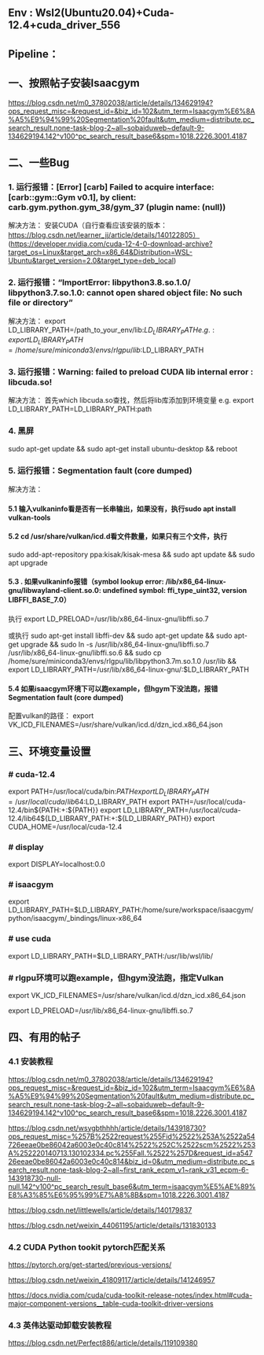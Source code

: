 ## Env : Wsl2(Ubuntu20.04)+Cuda-12.4+cuda_driver_556

## Pipeline：

## 一、按照帖子安装Isaacgym

https://blog.csdn.net/m0_37802038/article/details/134629194?ops_request_misc=&request_id=&biz_id=102&utm_term=Isaacgym%E6%8A%A5%E9%94%99%20Segmentation%20fault&utm_medium=distribute.pc_search_result.none-task-blog-2~all~sobaiduweb~default-9-134629194.142^v100^pc_search_result_base6&spm=1018.2226.3001.4187

## 二、一些Bug
### 1. 运行报错：[Error] [carb] Failed to acquire interface: [carb::gym::Gym v0.1], by client: carb.gym.python.gym_38/gym_37 (plugin name: (null))

解决方法：
安装CUDA（自行查看应该安装的版本：https://blog.csdn.net/learner_jj/article/details/140122805）
(https://developer.nvidia.com/cuda-12-4-0-download-archive?target_os=Linux&target_arch=x86_64&Distribution=WSL-Ubuntu&target_version=2.0&target_type=deb_local)

### 2. 运行报错：“ImportError: libpython3.8.so.1.0/ libpython3.7.so.1.0: cannot open shared object file: No such file or directory”

解决方法：
export LD_LIBRARY_PATH=/path_to_your_env/lib:$LD_LIBRARY_PATH
e.g.: export LD_LIBRARY_PATH=/home/sure/miniconda3/envs/rlgpu/lib:$LD_LIBRARY_PATH

### 3. 运行报错：Warning: failed to preload CUDA lib internal error : libcuda.so!

解决方法：
首先which libcuda.so查找，然后将lib库添加到环境变量
e.g. export LD_LIBRARY_PATH=LD_LIBRARY_PATH:path

### 4. 黑屏
sudo apt-get update && sudo apt-get install ubuntu-desktop && reboot

### 5. 运行报错：Segmentation fault (core dumped)

解决方法：
#### 5.1  输入vulkaninfo看是否有一长串输出，如果没有，执行sudo apt install vulkan-tools

#### 5.2 cd /usr/share/vulkan/icd.d看文件数量，如果只有三个文件，执行
sudo add-apt-repository ppa:kisak/kisak-mesa &&
sudo apt update &&
sudo apt upgrade

#### 5.3 . 如果vulkaninfo报错（symbol lookup error: /lib/x86_64-linux-gnu/libwayland-client.so.0: undefined symbol: ffi_type_uint32, version LIBFFI_BASE_7.0）
执行
export LD_PRELOAD=/usr/lib/x86_64-linux-gnu/libffi.so.7

或执行
sudo apt-get install libffi-dev && sudo apt-get update && sudo apt-get upgrade &&
sudo ln -s /usr/lib/x86_64-linux-gnu/libffi.so.7 /usr/lib/x86_64-linux-gnu/libffi.so.6 &&
sudo cp /home/sure/miniconda3/envs/rlgpu/lib/libpython3.7m.so.1.0 /usr/lib &&
export LD_LIBRARY_PATH=/usr/lib/x86_64-linux-gnu/:$LD_LIBRARY_PATH

#### 5.4 如果isaacgym环境下可以跑example，但hgym下没法跑，报错Segmentation fault (core dumped)
配置vulkan的路径：
export VK_ICD_FILENAMES=/usr/share/vulkan/icd.d/dzn_icd.x86_64.json

## 三、环境变量设置

### # cuda-12.4
export PATH=/usr/local/cuda/bin:$PATH
export LD_LIBRARY_PATH=/usr/local/cuda/lib64:$LD_LIBRARY_PATH
export PATH=/usr/local/cuda-12.4/bin${PATH:+:${PATH}}
export LD_LIBRARY_PATH=/usr/local/cuda-12.4/lib64${LD_LIBRARY_PATH:+:${LD_LIBRARY_PATH}}
export CUDA_HOME=/usr/local/cuda-12.4

### # display
export DISPLAY=localhost:0.0
### # isaacgym
export LD_LIBRARY_PATH=$LD_LIBRARY_PATH:/home/sure/workspace/isaacgym/python/isaacgym/_bindings/linux-x86_64
### # use cuda
export LD_LIBRARY_PATH=$LD_LIBRARY_PATH:/usr/lib/wsl/lib/
### # rlgpu环境可以跑example，但hgym没法跑，指定Vulkan
export VK_ICD_FILENAMES=/usr/share/vulkan/icd.d/dzn_icd.x86_64.json

export LD_PRELOAD=/usr/lib/x86_64-linux-gnu/libffi.so.7

## 四、有用的帖子
### 4.1 安装教程
https://blog.csdn.net/m0_37802038/article/details/134629194?ops_request_misc=&request_id=&biz_id=102&utm_term=Isaacgym%E6%8A%A5%E9%94%99%20Segmentation%20fault&utm_medium=distribute.pc_search_result.none-task-blog-2~all~sobaiduweb~default-9-134629194.142^v100^pc_search_result_base6&spm=1018.2226.3001.4187

https://blog.csdn.net/wsygbthhhh/article/details/143918730?ops_request_misc=%257B%2522request%255Fid%2522%253A%2522a54726eeae0be86042a6003e0c40c814%2522%252C%2522scm%2522%253A%252220140713.130102334.pc%255Fall.%2522%257D&request_id=a54726eeae0be86042a6003e0c40c814&biz_id=0&utm_medium=distribute.pc_search_result.none-task-blog-2~all~first_rank_ecpm_v1~rank_v31_ecpm-6-143918730-null-null.142^v100^pc_search_result_base6&utm_term=isaacgym%E5%AE%89%E8%A3%85%E6%95%99%E7%A8%8B&spm=1018.2226.3001.4187

https://blog.csdn.net/littlewells/article/details/140179837

https://blog.csdn.net/weixin_44061195/article/details/131830133
### 4.2 CUDA Python tookit pytorch匹配关系
https://pytorch.org/get-started/previous-versions/

https://blog.csdn.net/weixin_41809117/article/details/141246957

https://docs.nvidia.com/cuda/cuda-toolkit-release-notes/index.html#cuda-major-component-versions__table-cuda-toolkit-driver-versions

### 4.3 英伟达驱动卸载安装教程
https://blog.csdn.net/Perfect886/article/details/119109380
